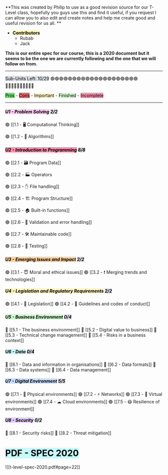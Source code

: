 **This was created by Philip to use as a good revision source for our T-Level class, hopefully you guys use this and find it useful, if you request I can allow you to also edit and create notes and help me create good and useful revision for us all. **

- **<mark style="background: #FFF3A3A6;">Contributors</mark>** 
	- Rubab
	- Jack


**This is our entire spec for our course, this is a 2020 document but it seems to be the one we are currently following and the one that we will follow on from.** 

-------------------------------------------------------------------------------

<mark style="background: #CACFD9A6;">Sub-Units Left: 10/29</mark>
🟢🟢🟢🟢🟢🟢🟢🟢🟢🟢🟢🟢🟢🟢🟢🟢🟢🟢🟢🟢🔴🔴🔴🔴🔴🔴🔴🔴🔴🔴

<mark style="background: #14D71DA6;">Pros</mark> - <mark style="background: #D71414A6;">Cons</mark> - <mark style="background: #FFF3A3A6;">Important</mark> - <mark style="background: #BBFABBA6;">Finished</mark> - <mark style="background: #FF5582A6;">Incomplete</mark> 

-------------------------------------------------------------------------------

##### <mark style="background: #FFB8EBA6;">U1 - Problem Solving</mark> <mark style="background: #CACFD9A6;">2/2</mark>

🟢 [[1.1 - 🖥 Computational Thinking]]

🟢 [[1.2 - 👾 Algorithms]]

##### <mark style="background: #FF5582A6;">U2 - Introduction to Programming</mark> <mark style="background: #CACFD9A6;">8/8</mark>

🟢 [[2.1 - 🗃 Program Data]]

🟢 [[2.2 - 🏭 Operators

🟢 [[2.3 - ✋ File handling]]

🟢 [[2.4 - 🏗 Program Structure]]

🟢 [[2.5 - 🏠 Built-in functions]]

🟢 [[2.6 - 🎫 Validation and error handling]]

🟢 [[2.7 - 🛠 Maintainable code]]

🟢 [[2.8 - 🧪 Testing]]


##### <mark style="background: #FFB86CA6;">U3 - Emerging Issues and Impact</mark> <mark style="background: #CACFD9A6;">2/2</mark>
🟢 [[3.1 - 😇 Moral and ethical issues]]
🟢 [[3.2 -  ❗   Merging trends and technologies]]

##### <mark style="background: #FFF3A3A6;">U4 - Legislation and Regulatory Requirements</mark> <mark style="background: #CACFD9A6;">2/2</mark>
🟢 [[4.1 - 🧾 Legislation]]
🟢 [[4.2 - 📐 Guidelines and codes of conduct]]

##### <mark style="background: #BBFABBA6;">U5 - Business Environment</mark> <mark style="background: #CACFD9A6;">0/4</mark>
🔴 [[5.1 - The business environment]]
🔴 [[5.2 - Digital value to business]]
🔴 [[5.3 - Technical change management]]
🔴 [[5.4 - Risks in a business context]]

##### <mark style="background: #ABF7F7A6;">U6 - Data</mark> <mark style="background: #CACFD9A6;">0/4</mark>
🔴 [[6.1 - Data and information in organisations]]
🔴 [[6.2 - Data formats]]
🔴 [[6.3 - Data systems]]
🔴 [[6.4 - Data management]]

##### <mark style="background: #ADCCFFA6;">U7 - Digital Environment</mark> <mark style="background: #CACFD9A6;">5/5</mark>
🟢 [[7.1 - 🍎 Physical environments]]
🟢 [[7.2 - ⚡ Networks]]
🟢 [[7.3 - 🤔 Virtual environments]]
🟢 [[7.4 - ☁ Cloud environments]]
🟢 [[7.5 - 😷 Resilience of environment]]

##### <mark style="background: #D2B3FFA6;">U8 - Security</mark> <mark style="background: #CACFD9A6;">0/2</mark>
🔴 [[8.1 - Security risks]]
🔴 [[8.2 - Threat mitigation]]



#
# <mark style="background: #ABF7F7A6;">PDF - SPEC 2020</mark>
![[t-level-spec-2020.pdf#page=22]]

